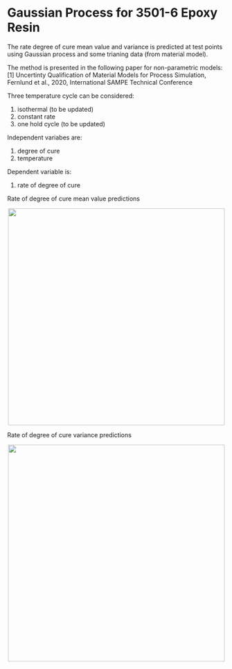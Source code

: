 # Gaussian Process for 3501-6 Epoxy Resin

The rate degree of cure mean value and variance is predicted at test points using Gaussian process and some trianing data (from material model).


The method is presented in the following paper for non-parametric models:
  [1] Uncertinty Qualification of Material Models for Process Simulation, Fernlund et al., 2020, International SAMPE Technical Conference

Three temperature cycle can be considered: 
  
1. isothermal (to be updated)
2. constant rate 
3. one hold cycle (to be updated)

Independent variabes are: 

1. degree of cure
2. temperature

Dependent variable is:
1. rate of degree of cure


Rate of degree of cure mean value predictions
<p align="center">
<img  align="center" src="https://github.com/saniaki/Sequential_PINN/blob/main/README_Images/Figure_01.png" width="500"/>
  
  
  Rate of degree of cure variance predictions
<p align="center">
<img  align="center" src="https://github.com/saniaki/Sequential_PINN/blob/main/README_Images/Figure_01.png" width="500"/>
